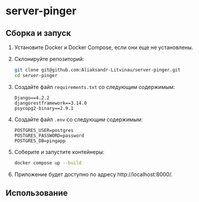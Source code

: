 # server-pinger

## Сборка и запуск

1. Установите Docker и Docker Compose, если они еще не установлены.

2. Склонируйте репозиторий:

   ```bash
   git clone git@github.com:Aliaksandr-Litvinau/server-pinger.git
   cd server-pinger
   ```

3. Создайте файл `requirements.txt` со следующим содержимым:

   ```
   Django==4.2.2
   djangorestframework==3.14.0
   psycopg2-binary==2.9.1
   ```

4. Создайте файл `.env` со следующим содержимым:

   ```
   POSTGRES_USER=postgres
   POSTGRES_PASSWORD=password
   POSTGRES_DB=pingapp
   ```

5. Соберите и запустите контейнеры:

   ```bash
   docker compose up --build
   ```

6. Приложение будет доступно по адресу http://localhost:8000/.

## Использование

